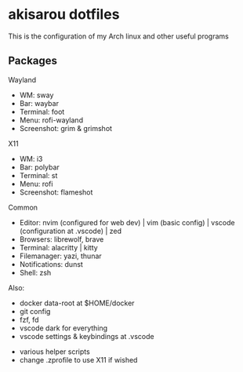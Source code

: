 # akisarou dotfiles

This is the configuration of my Arch linux and other useful programs

## Packages

Wayland

- WM: sway
- Bar: waybar
- Terminal: foot
- Menu: rofi-wayland
- Screenshot: grim & grimshot

X11

- WM: i3
- Bar: polybar
- Terminal: st
- Menu: rofi
- Screenshot: flameshot

Common

- Editor: nvim (configured for web dev) | vim (basic config) | vscode (configuration at .vscode) | zed
- Browsers: librewolf, brave
- Terminal: alacritty | kitty
- Filemanager: yazi, thunar
- Notifications: dunst
- Shell: zsh

Also:

- docker data-root at $HOME/docker
- git config
- fzf, fd
- vscode dark for everything
- vscode settings & keybindings at .vscode

* various helper scripts
* change .zprofile to use X11 if wished
